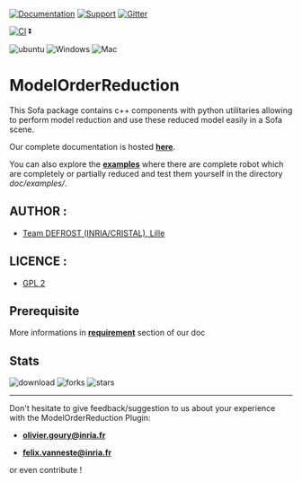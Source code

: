 [![Documentation](https://img.shields.io/badge/doc-on_website-green.svg)](https://modelorderreduction.readthedocs.io/en/latest/index.html)
[![Support](https://img.shields.io/badge/support-on_GitHub_Discussions-blue.svg)](https://github.com/sofa-framework/sofa/discussions)
[![Gitter](https://img.shields.io/badge/chat-on_Gitter-ff69b4.svg)](https://app.gitter.im/#/room/#mor-sofa-plugin:gitter.im)

[![CI](https://github.com/SofaDefrost/ModelOrderReduction/actions/workflows/ci.yml/badge.svg)](https://github.com/SofaDefrost/ModelOrderReduction/actions/workflows/ci.yml) :arrow_double_down:

![ubuntu](https://img.shields.io/badge/Ubuntu-E95420?style=for-the-badge&logo=ubuntu&logoColor=white)
![Windows](https://img.shields.io/badge/Windows-0078D6?style=for-the-badge&logo=windows&logoColor=white)
![Mac](https://img.shields.io/badge/mac%20os-000000?style=for-the-badge&logo=apple&logoColor=white)


# ModelOrderReduction

This Sofa package contains c++ components with python utilitaries allowing
to perform model reduction and use these reduced model easily in a Sofa scene.

Our complete documentation is hosted **[here](https://modelorderreduction.readthedocs.io/en/latest/index.html)**.

You can also explore the **[examples](https://modelorderreduction.readthedocs.io/en/latest/usage/examples/examples.html)**
where there are complete robot which are completely or partially reduced and test them yourself in the directory *doc/examples/*.

## AUTHOR :

 - [Team DEFROST (INRIA/CRISTAL), Lille](https://team.inria.fr/defrost/)


## LICENCE :

 - [GPL 2](LICENSE)

## Prerequisite

More informations in **[requirement](https://modelorderreduction.readthedocs.io/en/latest/usage/install/requirement.html)** section of our doc

## Stats

![download](https://img.shields.io/github/downloads/SofaDefrost/ModelOrderReduction/total.svg)
![forks](https://img.shields.io/github/forks/SofaDefrost/ModelOrderReduction.svg)
![stars](https://img.shields.io/github/stars/SofaDefrost/ModelOrderReduction.svg)


---

Don't hesitate to give feedback/suggestion to us about your experience with the ModelOrderReduction Plugin:

- **olivier.goury@inria.fr**

- **felix.vanneste@inria.fr**

or even contribute !
